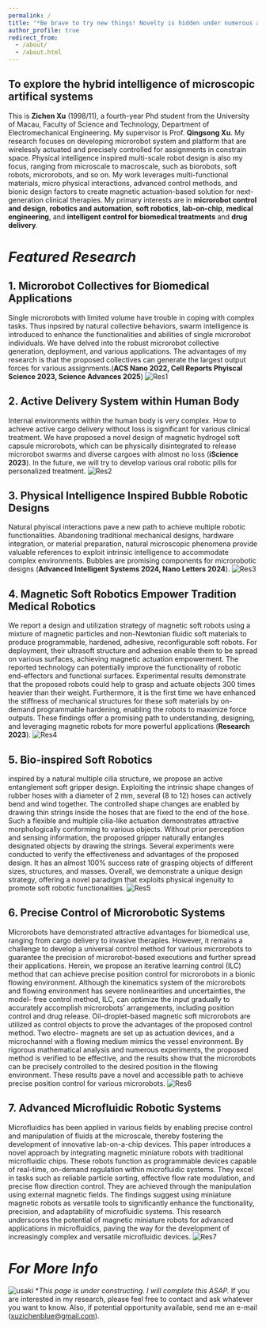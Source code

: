 ```yaml
---
permalink: /
title: "*Be brave to try new things! Novelty is hidden under numerous attempts*"
author_profile: true
redirect_from: 
  - /about/
  - /about.html
---
```

##  To explore the hybrid intelligence of microscopic artifical systems 
This is **Zichen Xu** (1998/11), a fourth-year Phd student from the University of Macau, Faculty of Science and Technology, Department of Electromechanical Engineering. My supervisor is Prof. **Qingsong Xu**. 
My research focuses on developing microrobot system and platform that are wirelessly actuated and precisely controlled for assignments in constrain space. Physical intelligence inspired multi-scale robot design is also my focus, ranging from microscale to macroscale, such as biorobots, soft robots, microrobots, and so on. My work leverages multi-functional materials, micro physical interactions, advanced control methods, and bionic design factors to create magnetic actuation-based solution for next-generation clinical therapies. My primary interests are in **microrobot control and design**, **robotics and automation**, **soft robotics**, **lab-on-chip**, **medical engineering**, and **intelligent control for biomedical treatments** and **drug delivery**.

*Featured Research*
======
## 1. Microrobot Collectives for Biomedical Applications 
Single microrobots with limited volume have trouble in coping with complex tasks. Thus inpsired by natural collective behaviors, swarm intelligence is introduced to enhance the functionalities and abilities of single microrobot individuals. We have delved into the robust microrobot collective generation, deployment, and various applications. The advantages of my research is that the proposed collectives can generate the largest output forces for various assignments.(**ACS Nano 2022, Cell Reports Phyiscal Science 2023, Science Advances 2025**)
![Res1](images/Res1.png "Microrobot Collectives") 

## 2. Active Delivery System within Human Body 
Internal environments within the human body is very complex. How to achieve active cargo delivery without loss is significant for various clinical treatment. We have proposed  a novel design of magnetic hydrogel soft capsule microrobots, which can be physically disintegrated to release microrobot swarms and diverse cargoes with almost no loss (**iScience 2023**). In the future, we will try to develop various oral robotic pills for personalized treatment.
![Res2](images/Res2.png "Active Delivery") 

## 3. Physical Intelligence Inspired Bubble Robotic Designs
Natural phyiscal interactions pave a new path to achieve multiple robotic functionalities. Abandoning traditional mechanical designs, hardware integration, or material preparation, natural microscopic phenomena provide valuable references to exploit intrinsic intelligence to accommodate complex environments. Bubbles are promising components for microrobotic designs (**Advanced Intelligent Systems 2024, Nano Letters 2024**).
![Res3](images/Res3.png "Bubble Microrobots") 

## 4. Magnetic Soft Robotics Empower Tradition Medical Robotics
We report a design and utilization strategy of magnetic soft robots using a mixture of magnetic particles and non-Newtonian fluidic soft materials to produce programmable, hardened, adhesive, reconfigurable soft robots. For deployment, their ultrasoft structure and adhesion enable them to be spread on various surfaces, achieving magnetic actuation empowerment. The reported technology can potentially improve the functionality of robotic end-effectors and functional surfaces. Experimental results demonstrate that the proposed robots could help to grasp and actuate objects 300 times heavier than their weight. Furthermore, it is the first time we have enhanced the stiffness of mechanical structures for these soft materials by on-demand programmable hardening, enabling the robots to maximize force outputs. These findings offer a promising path to understanding, designing, and leveraging magnetic robots for more powerful applications (**Research 2023**).
![Res4](images/Res4.png "Spreadable  Magnetic Soft Robots") 

## 5. Bio-inspired Soft Robotics
inspired by a natural multiple cilia structure, we propose an active entanglement soft gripper design. Exploiting the intrinsic shape changes of rubber hoses with a diameter of 2 mm, several (8 to 12) hoses can actively bend and wind together. The controlled shape changes are enabled by drawing thin strings inside the hoses that are fixed to the end of the hose. Such a flexible and multiple cilia-like actuation demonstrates attractive morphologically conforming to various objects. Without prior perception and sensing information, the proposed gripper naturally entangles designated objects by drawing the strings. Several experiments were conducted to verify the effectiveness and advantages of the proposed design. It has an almost 100% success rate of grasping objects of different sizes, structures, and masses. Overall, we demonstrate a unique design strategy, offering a novel paradigm that exploits physical ingenuity to promote soft robotic functionalities.
![Res5](images/Res5.png "Soft Gripper") 

## 6. Precise Control of Microrobotic Systems
Microrobots have demonstrated attractive advantages for biomedical use, ranging from cargo delivery to invasive therapies. However, it remains a challenge to develop a universal control method for various microrobots to guarantee the precision of microrobot-based executions and further spread their applications. Herein, we propose an iterative learning control (ILC) method that can achieve precise position control for microrobots in a bionic flowing environment. Although the kinematics system of the microrobots and flowing environment has severe nonlinearities and uncertainties, the model- free control method, ILC, can optimize the input gradually to accurately accomplish microrobots’ arrangements, including position control and drug release. Oil-droplet-based magnetic soft microrobots are utilized as control objects to prove the advantages of the proposed control method. Two electro- magnets are set up as actuation devices, and a microchannel with a flowing medium mimics the vessel environment. By rigorous mathematical analysis and numerous experiments, the proposed method is verified to be effective, and the results show that the microrobots can be precisely controlled to the desired position in the flowing environment. These results pave a novel and accessible path to achieve precise position control for various microrobots.
![Res6](images/Res6.png "Precise Control") 

## 7. Advanced Microfluidic Robotic Systems
Microfluidics has been applied in various fields by enabling precise control and manipulation of fluids at the microscale, thereby fostering the development of innovative lab-on-a-chip devices. This paper introduces a novel approach by integrating magnetic miniature robots with traditional microfluidic chips. These robots function as programmable devices capable of real-time, on-demand regulation within microfluidic systems. They excel in tasks such as reliable particle sorting, effective flow rate modulation, and precise flow direction control. They are achieved through the manipulation using external magnetic fields. The findings suggest using miniature magnetic robots as versatile tools to significantly enhance the functionality, precision, and adaptability of microfluidic systems. This research underscores the potential of magnetic miniature robots for advanced applications in microfluidics, paving the way for the development of increasingly complex and versatile microfluidic devices.
![Res7](images/Res7.png "Microfluidic System") 

*For More Info*
======
![usaki](images/usaki.png "Nobody can reject Usagi.") 
**This page is under constructing. I will complete this ASAP.*
If you are interested in my research, please feel free to contact and ask whatever you want to know. Also, if potential opportunity available, send me an e-mail (xuzichenblue@gmail.com).
